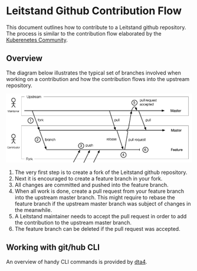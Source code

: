 # Leitstand Github Contribution Flow

This document outlines how to contribute to a Leitstand github repository.
The process is similar to the contribution flow elaborated by the [Kuberenetes Community](https://github.com/kubernetes/community/blob/master/contributors/guide/github-workflow.md "Open K8 Community GitHub Flow").

## Overview

The diagram below illustrates the typical set of branches involved when working on a contribution and how the contribution flows into the upstream repository.

![altText](./assets/gitflow.png "title") 

1. The very first step is to create a fork of the Leitstand github repository.
2. Next it is encouraged to create a feature branch in your fork.
3. All changes are committed and pushed into the feature branch.
4. When all work is done, create a pull request from your feature branch into the upstream master branch.
   This might require to rebase the feature branch if the upstream master branch was subject of changes in the meanwhile.
5. A Leitstand maintainer needs to accept the pull request in order to add the contribution to the upstream master branch.
6. The feature branch can be deleted if the pull request was accepted.

## Working with git/hub CLI
An overview of handy CLI commands is provided by [dta4](https://github.com/dta4/commons/wiki/GitHub-Workflow "DT A4 Gitflow CLI commands").




